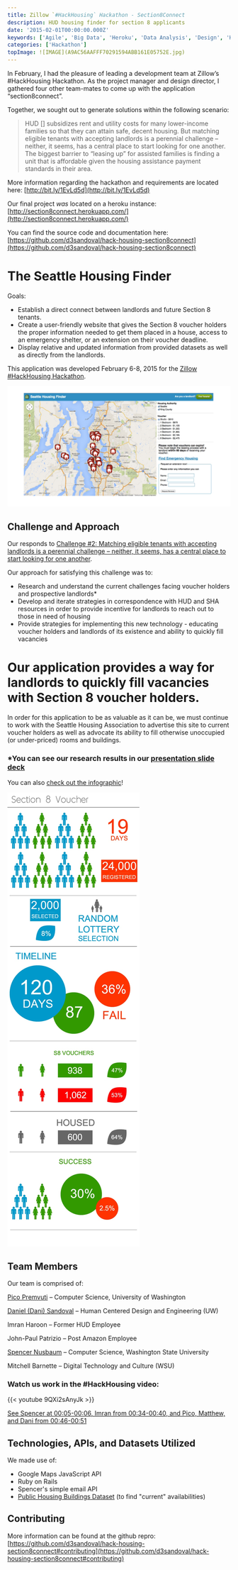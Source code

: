 ```yaml
---
title: Zillow `#HackHousing` Hackathon - Section8Connect
description: HUD housing finder for section 8 applicants
date: '2015-02-01T00:00:00.000Z'
keywords: ['Agile', 'Big Data', 'Heroku', 'Data Analysis', 'Design', 'Hackathon', 'Project Management', 'Presentation']
categories: ['Hackathon']
topImage: ![IMAGE](A9AC56AAFFF70291594ABB161E05752E.jpg)
---
```


In February, I had the pleasure of leading a development team at Zillow’s #HackHousing Hackathon. As the project manager and design director, I gathered four other team-mates to come up with the application “section8connect”.

Together, we sought out to generate solutions within the following scenario:

> HUD [] subsidizes rent and utility costs for many lower-income families so that they can attain safe, decent housing. But matching eligible tenants with accepting landlords is a perennial challenge – neither, it seems, has a central place to start looking for one another. The biggest barrier to “leasing up” for assisted families is finding a unit that is affordable given the housing assistance payment standards in their area.

More information regarding the hackathon and requirements are located here: [http://bit.ly/1EvLd5d](http://bit.ly/1EvLd5d)

Our final project _was_ located on a heroku instance: [http://section8connect.herokuapp.com/](http://section8connect.herokuapp.com/)

You can find the source code and documentation here: [https://github.com/d3sandoval/hack-housing-section8connect](https://github.com/d3sandoval/hack-housing-section8connect)

# The Seattle Housing Finder

Goals:
- Establish a direct connect between landlords and future Section 8 tenants.
- Create a user-friendly website that gives the Section 8 voucher holders the proper information needed to get them placed in a house, access to an emergency shelter, or an extension on their voucher deadline.
- Display relative and updated information from provided datasets as well as directly from the landlords.

This application was developed February 6-8, 2015 for the [Zillow #HackHousing Hackathon](http://www.eventbrite.com/e/hack-housing-empowering-smarter-decisions-a-weekend-hackathon-registration-15310832111).

![section8connect App screenshot](A9AC56AAFFF70291594ABB161E05752E.jpg)

## Challenge and Approach

Our responds to [Challenge #2: Matching eligible tenants with accepting landlords is a perennial challenge – neither, it seems, has a central place to start looking for one another](http://zillow.mediaroom.com/download/Housing+Hackathon+-+Background.pdf%20).

Our approach for satisfying this challenge was to:

- Research and understand the current challenges facing voucher holders and prospective landlords*
- Develop and iterate strategies in correspondence with HUD and SHA resources in order to provide incentive for landlords to reach out to those in need of housing
- Provide strategies for implementing this new technology - educating voucher holders and landlords of its existence and ability to quickly fill vacancies

# Our application provides a way for landlords to quickly fill vacancies with Section 8 voucher holders.
In order for this application to be as valuable as it can be, we must continue to work with the Seattle Housing Association to advertise this site to current voucher holders as well as advocate its ability to fill otherwise unoccupied (or under-priced) rooms and buildings.

### *You can see our research results in our [presentation slide deck](https://github.com/d3sandoval/hack-housing-section8connect/blob/master/slide-deck.pptx)

You can also [check out the infographic](https://github.com/d3sandoval/hack-housing-section8connect/blob/master/research-results.jpg)!

![Section 8 Infographic](4059A6336008FBC521FEF8345C864C86.jpg)

## Team Members

Our team is comprised of:

[Pico Premvuti](http://students.washington.edu/natatp) – Computer Science, University of Washington 

[Daniel (Dani) Sandoval](http://www.desandoval.net) – Human Centered Design and Engineering (UW) 

Imran Haroon – Former HUD Employee 

John-Paul Patrizio – Post Amazon Employee 

[Spencer Nusbaum](http://www.spencernusbaum.me) – Computer Science, Washington State University

Mitchell Barnette – Digital Technology and Culture (WSU)

### Watch us work in the #HackHousing video:

{{< youtube 9QXi2sAnyJk >}}

[See Spencer at 00:05-00:06, Imran from 00:34-00:40, and Pico, Matthew, and Dani from 00:46-00:51](http://www.youtube.com/watch?v=9QXi2sAnyJk)

## Technologies, APIs, and Datasets Utilized

We made use of:
- Google Maps JavaScript API
- Ruby on Rails
- Spencer's simple email API
- [Public Housing Buildings Dataset](http://zillowhack.hud.opendata.arcgis.com/datasets/2a462f6b548e4ab8bfd9b2523a3db4e2_0?geometry=-123.419%2C47.467%2C-121.245%2C47.745&filterByExtent=true&uiTab=table) (to find "current" availabilities)

## Contributing
More information can be found at the github repro: [https://github.com/d3sandoval/hack-housing-section8connect#contributing](https://github.com/d3sandoval/hack-housing-section8connect#contributing)

